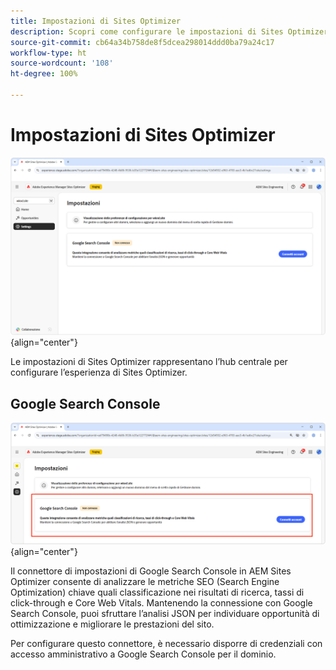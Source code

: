 ```yaml
---
title: Impostazioni di Sites Optimizer
description: Scopri come configurare le impostazioni di Sites Optimizer e integrarle con altri strumenti.
source-git-commit: cb64a34b758de8f5dcea298014ddd0ba79a24c17
workflow-type: ht
source-wordcount: '108'
ht-degree: 100%

---
```



# Impostazioni di Sites Optimizer

![Impostazioni di Sites Optimizer](./assets/settings/hero.png){align="center"}

Le impostazioni di Sites Optimizer rappresentano l’hub centrale per configurare l’esperienza di Sites Optimizer.

## Google Search Console

![Impostazioni di Sites Optimizer per Google Search Console](./assets/settings/google-search-console.png){align="center"}

Il connettore di impostazioni di Google Search Console in AEM Sites Optimizer consente di analizzare le metriche SEO (Search Engine Optimization) chiave quali classificazione nei risultati di ricerca, tassi di click-through e Core Web Vitals. Mantenendo la connessione con Google Search Console, puoi sfruttare l’analisi JSON per individuare opportunità di ottimizzazione e migliorare le prestazioni del sito.

Per configurare questo connettore, è necessario disporre di credenziali con accesso amministrativo a Google Search Console per il dominio.
